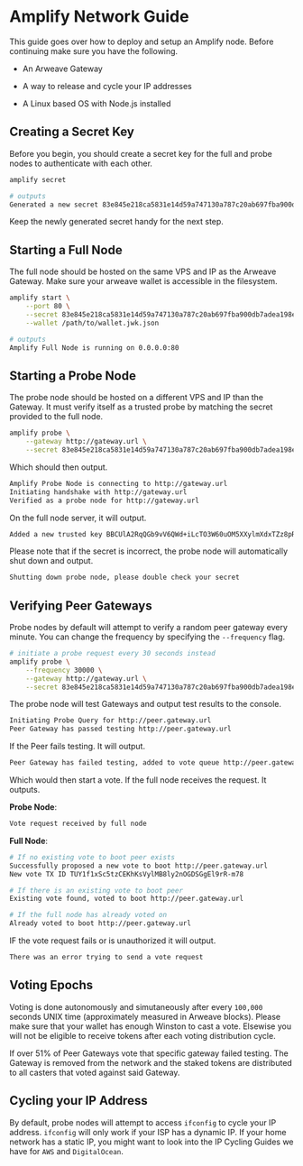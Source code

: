 # Amplify Network Guide

This guide goes over how to deploy and setup an Amplify node. Before continuing make sure you have the following.

- An Arweave Gateway

- A way to release and cycle your IP addresses

- A Linux based OS with Node.js installed

## Creating a Secret Key

Before you begin, you should create a secret key for the full and probe nodes to authenticate with each other.

```bash
amplify secret

# outputs
Generated a new secret 83e845e218ca5831e14d59a747130a787c20ab697fba900db7adea198e8d3f5c
```

Keep the newly generated secret handy for the next step.

## Starting a Full Node

The full node should be hosted on the same VPS and IP as the Arweave Gateway. Make sure your arweave wallet is accessible in the filesystem.

```bash
amplify start \
    --port 80 \
    --secret 83e845e218ca5831e14d59a747130a787c20ab697fba900db7adea198e8d3f5c \
    --wallet /path/to/wallet.jwk.json

# outputs
Amplify Full Node is running on 0.0.0.0:80
```

## Starting a Probe Node

The probe node should be hosted on a different VPS and IP than the Gateway. It must verify itself as a trusted probe by matching the secret provided to the full node.

```bash
amplify probe \
    --gateway http://gateway.url \
    --secret 83e845e218ca5831e14d59a747130a787c20ab697fba900db7adea198e8d3f5c
```

Which should then output.

```bash
Amplify Probe Node is connecting to http://gateway.url
Initiating handshake with http://gateway.url
Verified as a probe node for http://gateway.url
```

On the full node server, it will output.

```bash
Added a new trusted key BBCUlA2RqQGb9vV6QWd+iLcTO3W60uOM5XXylmXdxTZz8pRaY1lhUfvvAe/M3HTM/4nC54139QHZGhf74pp6G6M=
```

Please note that if the secret is incorrect, the probe node will automatically shut down and output.

```bash
Shutting down probe node, please double check your secret
```

## Verifying Peer Gateways

Probe nodes by default will attempt to verify a random peer gateway every minute. You can change the frequency by specifying the `--frequency` flag.

```bash
# initiate a probe request every 30 seconds instead
amplify probe \
    --frequency 30000 \
    --gateway http://gateway.url \
    --secret 83e845e218ca5831e14d59a747130a787c20ab697fba900db7adea198e8d3f5c
```

The probe node will test Gateways and output test results to the console.

```bash
Initiating Probe Query for http://peer.gateway.url
Peer Gateway has passed testing http://peer.gateway.url
```

If the Peer fails testing. It will output.

```bash
Peer Gateway has failed testing, added to vote queue http://peer.gateway.url
```

Which would then start a vote. If the full node receives the request. It outputs.

**Probe Node**:

```bash
Vote request received by full node
```

**Full Node**:

```bash
# If no existing vote to boot peer exists
Successfully proposed a new vote to boot http://peer.gateway.url
New vote TX ID TUY1f1xSc5tzCEKhKsVylMB8ly2nOGDSGgEl9rR-m78

# If there is an existing vote to boot peer
Existing vote found, voted to boot http://peer.gateway.url

# If the full node has already voted on
Already voted to boot http://peer.gateway.url
```

IF the vote request fails or is unauthorized it will output.

```bash
There was an error trying to send a vote request
```

## Voting Epochs

Voting is done autonomously and simutaneously after every `100,000` seconds UNIX time (approximately measured in Arweave blocks). Please make sure that your wallet has enough Winston to cast a vote. Elsewise you will not be eligible to receive tokens after each voting distribution cycle.

If over 51% of Peer Gateways vote that specific gateway failed testing. The Gateway is removed from the network and the staked tokens are distributed to all casters that voted against said Gateway.

## Cycling your IP Address

By default, probe nodes will attempt to access `ifconfig` to cycle your IP address. `ifconfig` will only work if your ISP has a dynamic IP. If your home network has a static IP, you might want to look into the IP Cycling Guides we have for `AWS` and `DigitalOcean`.